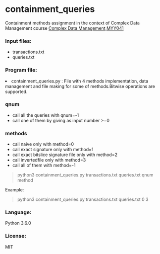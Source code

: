 # containment_queries
Containment methods assignment in the context of Complex Data Management course [Complex Data Management,MYY041](https://www.cs.uoi.gr/course/%CE%B4%CE%B9%CE%B1%CF%87%CE%B5%CE%AF%CF%81%CE%B9%CF%83%CE%B7-%CF%83%CF%8D%CE%BD%CE%B8%CE%B5%CF%84%CF%89%CE%BD-%CE%B4%CE%B5%CE%B4%CE%BF%CE%BC%CE%AD%CE%BD%CF%89%CE%BD/)


<h3>Input files:</h3>
   <ul>
      <li>  transactions.txt</li>
      <li>  queries.txt</li>
   </ul>
<h3>Program file:</h3>
      <li>  containment_queries.py : File with 4 methods implementation, data management and file making for some of methods.Bitwise operations are supported.</li>
      <p>      </p>
   <h3>qnum</h3>
   <ul>
      <li>call all the queries with qnum=-1 </li>
      <li>call one of them by giving as input number >=0  </li>
   </ul>
   <h3>methods</h3>
   <ul>
      <li>call naive only with method=0</li>
      <li>call exact signature only with method=1</li>
      <li>call exact bitslice signature file only with method=2</li>
      <li>call invertedfile only with method=3</li>
      <li>call all of them with method=-1</li>
   </ul>
   <p>      </p>
   
 > python3 containment_queries.py transactions.txt queries.txt qnum method  



 <p>Example:</p>
 
 
 > python3 containment_queries.py transactions.txt queries.txt 0 3 
  

<h3>Language:</h3>
     Python 3.6.0

<h3>License:</h3>
     MIT
